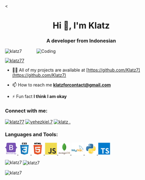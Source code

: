 <<h1 align="center">Hi 👋, I'm Klatz</h1>
<h3 align="center">A developer from Indonesian</h3>
<img align="right" alt="Coding" width="400" src="https://www.lambdatest.com/resources/images/news24.gif">
<p align="left"> <img src="https://komarev.com/ghpvc/?username=klatz7&label=Profile%20views&color=0e75b6&style=flat" alt="klatz7" /> </p>

<p align="left"> <a href="https://twitter.com/klatz77" target="blank"><img src="https://img.shields.io/twitter/follow/klatz77?logo=twitter&style=for-the-badge" alt="klatz77" /></a> </p>

- 👨‍💻 All of my projects are available at [https://github.com/Klatz7](https://github.com/Klatz7)

- 📫 How to reach me **klatzforcontact@gmail.com**

- ⚡ Fun fact **I think I am okay**

<h3 align="left">Connect with me:</h3>
<p align="left">
<a href="https://twitter.com/klatz77" target="blank"><img align="center" src="https://raw.githubusercontent.com/rahuldkjain/github-profile-readme-generator/master/src/images/icons/Social/twitter.svg" alt="klatz77" height="30" width="40" /></a>
<a href="https://instagram.com/yehezkiel.7" target="blank"><img align="center" src="https://raw.githubusercontent.com/rahuldkjain/github-profile-readme-generator/master/src/images/icons/Social/instagram.svg" alt="yehezkiel.7" height="30" width="40" /></a>
<a href="https://www.youtube.com/c/klatz ." target="blank"><img align="center" src="https://raw.githubusercontent.com/rahuldkjain/github-profile-readme-generator/master/src/images/icons/Social/youtube.svg" alt="klatz ." height="30" width="40" /></a>
</p>

<h3 align="left">Languages and Tools:</h3>
<p align="left"> <a href="https://getbootstrap.com" target="_blank" rel="noreferrer"> <img src="https://raw.githubusercontent.com/devicons/devicon/master/icons/bootstrap/bootstrap-plain-wordmark.svg" alt="bootstrap" width="40" height="40"/> </a> <a href="https://www.w3schools.com/css/" target="_blank" rel="noreferrer"> <img src="https://raw.githubusercontent.com/devicons/devicon/master/icons/css3/css3-original-wordmark.svg" alt="css3" width="40" height="40"/> </a> <a href="https://www.w3.org/html/" target="_blank" rel="noreferrer"> <img src="https://raw.githubusercontent.com/devicons/devicon/master/icons/html5/html5-original-wordmark.svg" alt="html5" width="40" height="40"/> </a> <a href="https://developer.mozilla.org/en-US/docs/Web/JavaScript" target="_blank" rel="noreferrer"> <img src="https://raw.githubusercontent.com/devicons/devicon/master/icons/javascript/javascript-original.svg" alt="javascript" width="40" height="40"/> </a> <a href="https://www.mongodb.com/" target="_blank" rel="noreferrer"> <img src="https://raw.githubusercontent.com/devicons/devicon/master/icons/mongodb/mongodb-original-wordmark.svg" alt="mongodb" width="40" height="40"/> </a> <a href="https://www.mysql.com/" target="_blank" rel="noreferrer"> <img src="https://raw.githubusercontent.com/devicons/devicon/master/icons/mysql/mysql-original-wordmark.svg" alt="mysql" width="40" height="40"/> </a> <a href="https://www.python.org" target="_blank" rel="noreferrer"> <img src="https://raw.githubusercontent.com/devicons/devicon/master/icons/python/python-original.svg" alt="python" width="40" height="40"/> </a> <a href="https://www.typescriptlang.org/" target="_blank" rel="noreferrer"> <img src="https://raw.githubusercontent.com/devicons/devicon/master/icons/typescript/typescript-original.svg" alt="typescript" width="40" height="40"/> </a> </p>

<p><img align="left" src="https://github-readme-stats.vercel.app/api/top-langs?username=klatz7&show_icons=true&locale=en&layout=compact" alt="klatz7" /></p>

<p>&nbsp;<img align="center" src="https://github-readme-stats.vercel.app/api?username=klatz7&show_icons=true&locale=en" alt="klatz7" /></p>

<p><img align="center" src="https://github-readme-streak-stats.herokuapp.com/?user=klatz7&" alt="klatz7" /></p>
